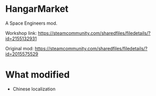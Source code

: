 ﻿# HangarMarket
A Space Engineers mod.

Workshop link: https://steamcommunity.com/sharedfiles/filedetails/?id=2155132931

Original mod: https://steamcommunity.com/sharedfiles/filedetails/?id=2015575529

# What modified
* Chinese localization

